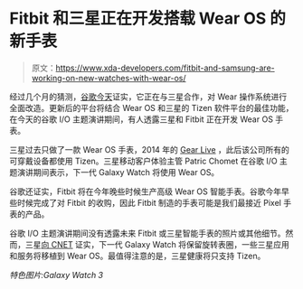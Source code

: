 # Fitbit 和三星正在开发搭载 Wear OS 的新手表

> 原文：<https://www.xda-developers.com/fitbit-and-samsung-are-working-on-new-watches-with-wear-os/>

经过几个月的猜测，[谷歌今天](https://www.xda-developers.com/samsung-and-google-just-are-rebuilding-wear-os-to-challenge-the-apple-watch/)证实，它正在与三星合作，对 Wear 操作系统进行全面改造。更新后的平台将结合 Wear OS 和三星的 Tizen 软件平台的最佳功能，在今天的谷歌 I/O 主题演讲期间，有人透露三星和 Fitbit 正在开发 Wear OS 手表。

三星过去只做了一款 Wear OS 手表，2014 年的 [Gear Live](https://forum.xda-developers.com/f/samsung-gear-live.3263/) ，此后该公司所有的可穿戴设备都使用 Tizen。三星移动客户体验主管 Patric Chomet 在谷歌 I/O 主题演讲期间表示，下一代 Galaxy Watch 将使用 Wear OS。

谷歌还证实，Fitbit 将在今年晚些时候生产高级 Wear OS 智能手表。谷歌今年早些时候完成了对 Fitbit 的收购，因此 Fitbit 制造的手表可能是我们最接近 Pixel 手表的产品。

谷歌 I/O 主题演讲期间没有透露未来 Fitbit 或三星智能手表的照片或其他细节。然而，三星[向 CNET](https://www.cnet.com/news/google-and-samsung-are-combining-to-reboot-android-watches-with-a-dose-of-fitbit-too/) 证实，下一代 Galaxy Watch 将保留旋转表圈，一些三星应用和服务将移植到 Wear OS。最值得注意的是，三星健康将只支持 Tizen。

*特色图片:Galaxy Watch 3*